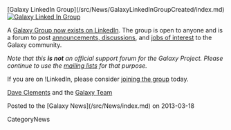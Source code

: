 <div class='newsItemHeader'>[Galaxy LinkedIn Group](/src/News/GalaxyLinkedInGroupCreated/index.md)</div>

<div class='right'><a href='http://bit.ly/gxyLinkedIn'><img src="/src/Images/Logos/LinkedInLogo.png" alt="Galaxy Linked In Group" /></a></div>

A [Galaxy Group now exists on LinkedIn](http://bit.ly/gxyLinkedIn).  The group is open to anyone and is a forum to post [announcements, discussions](http://bit.ly/gxyLinkedIn), and [jobs of interest](https://www.linkedin.com/groups?jobs=&gid=4907635&trk=anet_ug_jobs) to the Galaxy community.

*Note that this **is not** an official support forum for the Galaxy Project.  Please continue to use the [mailing lists](/src/MailingLists/index.md) for that purpose.*

If you are on !LinkedIn, please consider [joining the group](http://bit.ly/gxyLinkedIn) today.

[Dave Clements](/src/DaveClements/index.md) and the [Galaxy Team](/src/GalaxyTeam/index.md)

<div class='newsItemFooter'>Posted to the [Galaxy News](/src/News/index.md) on 2013-03-18</div>

CategoryNews
